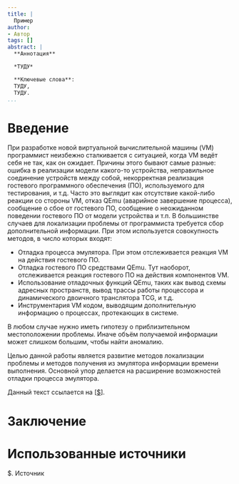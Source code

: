 ```yaml
---
title: |
  Пример
author:
- Автор
tags: []
abstract: |
  **Аннотация**

  *ТУДУ*

  **Ключевые слова**:
  ТУДУ,
  ТУДУ.
...
```


# Введение

При разработке новой виртуальной вычислительной машины (VM) программист
неизбежно сталкивается с ситуацией, когда VM ведёт себя не так, как он ожидает.
Причины этого бывают самые разные:
ошибка в реализации модели какого-то устройства,
неправильное соединение устройств между собой,
некорректная реализация гостевого программного обеспечения (ПО), используемого
для тестирования,
и т.д.
Часто это выглядит как отсутствие какой-либо реакции со стороны VM,
отказ QEmu (аварийное завершение процесса),
сообщение о сбое от гостевого ПО,
сообщение о неожиданном поведении гостевого ПО от модели устройства
и т.п.
В большинстве случаев для локализации проблемы от программиста требуется
сбор дополнительной информации.
При этом используется совокупность методов, в число которых входят:

- Отладка процесса эмулятора.
При этом отслеживается реакция VM на действия гостевого ПО.
- Отладка гостевого ПО средствами QEmu.
Тут наоборот, отслеживается реакция гостевого ПО на действия компонентов VM.
- Использование отладочных функций QEmu, таких как вывод схемы адресных
пространств, вывод трассы работы процессора и динамического двоичного
транслятора TCG, и т.д.
- Инструментария VM кодом, выводящим дополнительную информацию о процессах,
протекающих в системе.

В любом случае нужно иметь гипотезу о приблизительном местоположении проблемы.
Иначе объём получаемой информации может слишком большим, чтобы найти аномалию.

Целью данной работы является развитие методов локализации проблемы и методов
получения из эмулятора информации времени выполнения.
Основной упор делается на расширение возможностей отладки процесса эмулятора.

Данный текст ссылается на [[$](#ref.SourceId)].



# Заключение

# Использованные источники

$. <a name="ref.SourceId"></a>Источник


